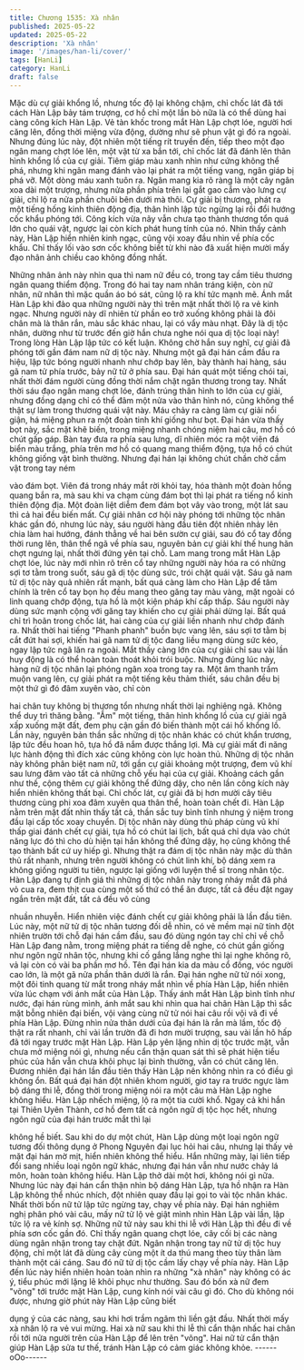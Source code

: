 ```yaml
---
title: Chương 1535: Xà nhân
published: 2025-05-22
updated: 2025-05-22
description: 'Xà nhân'
image: '/images/han-li/cover/'
tags: [HanLi]
category: HanLi
draft: false
---
```


Mặc dù cự giải khổng lồ, nhưng tốc độ lại không chậm, chỉ chốc
lát đã tới cách Hàn Lập bảy tám trượng, cơ hồ chỉ một lần bò nữa
là có thể dùng hai càng công kích Hàn Lập.
Vẻ tàn khốc trong mắt Hàn Lập chợt lóe, người hơi căng lên,
đồng thời miệng vừa động, dường như sẽ phun vật gì đó ra
ngoài.
Nhưng đúng lúc này, đột nhiên một tiếng rít truyền đến, tiếp theo
một đạo ngân mang chợt lóe lên, một vật từ xa bắn tới, chỉ chốc
lát đã đánh lên thân hình khổng lồ của cự giải.
Tiêm giáp màu xanh nhìn như cứng không thể phá, nhưng khi
ngân mang đánh vào lại phát ra một tiếng vang, ngân giáp bị phá
vỡ.
Một dòng máu xanh tuôn ra.
Ngân mang kia rõ ràng là một cây ngân xoa dài một trượng,
nhưng nửa phần phía trên lại gắt gao cắm vào lưng cự giải, chỉ lộ
ra nửa phần chuôi bên dưới mà thôi.
Cự giải bị thương, phát ra một tiếng hống kinh thiên động địa,
thân hình lập tức ngừng lại rồi đổi hướng cốc khẩu phóng tới.
Công kích vừa nãy vẫn chưa tạo thành thương tổn quá lớn cho
quái vật, ngược lại còn kích phát hung tính của nó.
Nhìn thấy cảnh này, Hàn Lập hiển nhiên kinh ngạc, cũng vội xoay
đầu nhìn về phía cốc khẩu.
Chỉ thấy lối vào sơn cốc không biết từ khi nào đã xuất hiện mười
mấy đạo nhân ảnh chiều cao không đồng nhất.

Những nhân ảnh này nhìn qua thì nam nữ đều có, trong tay cầm
tiêu thương ngân quang thiểm động. Trong đó hai tay nam nhân
tráng kiện, còn nữ nhân, nữ nhân thì mặc quần áo bó sát, cũng lộ
ra khí tức mạnh mẽ.
Ánh mắt Hàn Lập khi đảo qua những người này thì trên mặt nhất
thời lộ ra vẻ kinh ngạc.
Nhưng người này dĩ nhiên từ phần eo trở xuống không phải là đôi
chân mà là thân rắn, màu sắc khác nhau, lại có vẩy màu nhạt.
Đây là dị tộc nhân, dường như từ trước đến giờ hắn chưa nghe
nói qua dị tộc loại này!
Trong lòng Hàn Lập lập tức có kết luận.
Không chờ hắn suy nghĩ, cự giải đã phóng tới gần đám nam nữ dị
tộc này.
Nhưng một gã đại hán cầm đầu ra hiệu, lập tức bóng người
nhanh như chớp bay lên, bày thành hai hàng, sáu gã nam tử phía
trước, bảy nữ tử ở phía sau.
Đại hán quát một tiếng chói tai, nhất thời đám người cùng đồng
thời nắm chặt ngân thương trong tay.
Nhất thời sáu đạo ngân mang chợt lóe, đánh trúng thân hình to
lớn của cự giải, nhưng đồng dạng chỉ có thể đâm một nửa vào
thân hình nó, cũng không thể thật sự làm trong thương quái vật
này. Máu chảy ra càng làm cự giải nổi giận, há miệng phun ra một
đoàn tinh khí giống như bọt.
Đại hán vừa thấy bọt này, sắc mặt khẽ biến, trong miệng nhanh
chóng niệm hai câu, mơ hồ có chút gấp gáp. Bàn tay đưa ra phía
sau lưng, dĩ nhiên móc ra một viên đá biển màu trắng, phía trên
mơ hồ có quang mang thiểm động, tựa hồ có chút không giống
vật bình thường.
Nhưng đại hán lại không chút chần chờ cầm vật trong tay ném

vào đám bọt.
Viên đá trong nháy mắt rời khỏi tay, hóa thành một đoàn hồng
quang bắn ra, mà sau khi va chạm cùng đám bọt thì lại phát ra
tiếng nổ kinh thiên động địa.
Một đoàn liệt diễm đem đám bọt vây vào trong, một lát sau thì cả
hai đều biến mất.
Cự giải nhân cơ hội này phóng tới những tộc nhân khác gần đó,
nhưng lúc này, sáu người hàng đầu tiên đột nhiên nhảy lên chia
làm hai hướng, đánh thẳng về hai bên sườn cự giải, sau đó cổ
tay đồng thời rung lên, thân thể ngã về phía sau, nguyên bản cự
giải khí thế hung hãn chợt ngưng lại, nhất thời đứng yên tại chỗ.
Lam mang trong mắt Hàn Lập chợt lóe, lúc này mới nhìn rõ trên
cổ tay những người này hóa ra có những sợi tơ tằm trong suốt,
sáu gã dị tộc dùng sức, trói chặt quái vật.
Sáu gã nam tử dị tộc này quả nhiên rất mạnh, bất quá càng làm
cho Hàn Lập để tâm chính là trên cổ tay bọn họ đều mang theo
găng tay màu vàng, mặt ngoài có linh quang chớp động, tựa hồ là
một kiện pháp khí cấp thấp. Sáu người này dùng sức mạnh cộng
với găng tay khiến cho cự giải phải dừng lại.
Bất quá chỉ trì hoãn trong chốc lát, hai càng của cự giải liền nhanh
như chớp đánh ra.
Nhất thời hai tiếng "Phanh phanh" buồn bực vang lên, sáu sợi tơ
tằm bị cắt đứt hai sợi, khiến hai gã nam tử dị tộc đang liều mạng
dùng sức kéo, ngay lập tức ngã lăn ra ngoài.
Mắt thấy càng lớn của cự giải chỉ sau vài lần huy động là có thể
hoàn toàn thoát khỏi trói buộc.
Nhưng đúng lúc này, hàng nữ dị tộc nhân lại phóng ngân xoa
trong tay ra.
Một âm thanh trầm muộn vang lên, cự giải phát ra một tiếng kêu
thảm thiết, sáu chân đều bị một thứ gì đó đâm xuyên vào, chỉ còn

hai chân tuy không bị thương tổn nhưng nhất thời lại nghiêng
ngả.
Không thể duy trì thăng bằng.
"Ầm" một tiếng, thân hình khổng lồ của cự giải ngã xấp xuống mặt
đất, đem phụ cận gần đó biến thành một cái hố khổng lồ.
Lần này, nguyên bản thần sắc những dị tộc nhân khác có chút
khẩn trương, lập tức đều hoan hô, tựa hồ đã nắm được thắng lợi.
Mà cự giải mất đi năng lực hành động thì đích xác cũng không
còn lực hoàn thủ.
Những dị tộc nhân này không phân biệt nam nữ, tới gần cự giải
khoảng một trượng, đem vũ khí sau lưng đâm vào tất cả những
chỗ yếu hại của cự giải.
Khoảng cách gần như thế, cộng thêm cự giải không thể đứng
dậy, cho nên lần công kích này hiển nhiên không thất bại.
Chỉ chốc lát, cự giải đã bị hơn mười cây tiêu thương cùng phi xoa
đâm xuyên qua thân thể, hoàn toàn chết đi.
Hàn Lập nằm trên mặt đất nhìn thấy tất cả, thần sắc tuy bình tĩnh
nhưng ý niệm trong đầu lại cấp tốc xoay chuyển.
Dị tộc nhân này dùng thủ pháp cùng vũ khí thấp giai đánh chết cự
giải, tựa hồ có chút lai lịch, bất quá chỉ dựa vào chút năng lực đó
thì cho dù hiện tại hắn không thể đứng dậy, họ cũng không thể
tạo thành bất cứ uy hiếp gì.
Nhưng thật ra đám dị tộc nhân này mặc dù thân thủ rất nhanh,
nhưng trên người không có chút linh khí, bộ dáng xem ra không
giống người tu tiên, ngược lại giống với luyện thể sĩ trong nhân
tộc.
Hàn Lập đang tự định giá thì những dị tộc nhân này trong nháy
mắt đã phá vỏ cua ra, đem thịt cua cùng một số thứ có thể ăn
được, tất cả đều đặt ngay ngắn trên mặt đất, tất cả đều vô cùng

nhuần nhuyễn. Hiển nhiên việc đánh chết cự giải không phải là
lần đầu tiên.
Lúc này, một nữ tử dị tộc nhân tương đối dễ nhìn, có vẻ mềm mại
nữ tính đột nhiên trườn tới chỗ đại hán cầm đầu, sau đó dùng
ngón tay chỉ chỉ về chỗ Hàn Lập đang nằm, trong miệng phát ra
tiếng dễ nghe, có chút gần giống như ngôn ngữ nhân tộc, nhưng
khi cố gắng lắng nghe thì lại nghe không rõ, vả lại còn có vài ba
phần mơ hồ.
Tên đại hán kia da màu cổ đồng, vóc người cao lớn, là một gã
nửa phần thân dưới là rắn.
Đại hán nghe nữ tử nói xong, một đôi tinh quang từ mắt trong
nháy mắt nhìn về phía Hàn Lập, hiển nhiên vừa lúc chạm với ánh
mắt của Hàn Lập.
Thấy ánh mắt Hàn Lập bình tĩnh như nước, đại hán rùng mình,
ánh mắt sau khi nhìn qua hai chân Hàn Lập thì sắc mặt bỗng
nhiên đại biến, vội vàng cùng nữ tử nói hai câu rồi vội vã đi về
phía Hàn Lập.
Đừng nhìn nửa thân dưới của đại hán là rắn mà lầm, tốc độ thật
ra rất nhanh, chỉ vài lần trườn đã đi hơn mười trượng, sau vài lần
hô hấp đã tới ngay trước mặt Hàn Lập.
Hàn Lập yên lặng nhìn dị tộc trước mặt, vẫn chưa mở miệng nói
gì, nhưng nếu cẩn thận quan sát thì sẽ phát hiện tiểu phúc của
hắn vẫn chưa khôi phục lại bình thường, vẫn có chút căng lên.
Đương nhiên đại hán lần đầu tiên thấy Hàn Lập nên không nhìn
ra có điều gì không ổn.
Bất quá đại hán đột nhiên khom người, giơ tay ra trước ngực làm
bộ dáng thi lễ, đồng thời trong miệng nói ra một câu mà Hàn Lập
nghe không hiểu.
Hàn Lập nhếch miệng, lộ ra một tia cười khổ.
Ngay cả khi hắn tại Thiên Uyên Thành, cơ hồ đem tất cả ngôn
ngữ dị tộc học hết, nhưng ngôn ngữ của đại hán trước mắt thì lại

không hề biết.
Sau khi do dự một chút, Hàn Lập dùng một loại ngôn ngữ tương
đối thông dụng ở Phong Nguyên đại lục hỏi hai câu, nhưng lại
thấy vẻ mặt đại hán mờ mịt, hiển nhiên không thể hiểu.
Hắn những mày, lại liên tiếp đổi sang nhiều loại ngôn ngữ khác,
nhưng đại hán vẫn như nước chảy lá môn, hoàn toàn không hiểu.
Hàn Lập thở dài một hơi, không nói gì nữa.
Nhưng lúc này đại hán cẩn thận nhìn bộ dáng Hàn Lập, tựa hồ
nhận ra Hàn Lập không thể nhúc nhích, đột nhiên quay đầu lại gọi
to vài tộc nhân khác.
Nhất thời bốn nữ tử lập tức ngừng tay, chạy về phía này.
Đại hán nghiêm nghị phân phó vài câu, mấy nữ tử lộ vẻ giật mình
nhìn Hàn Lập vài lần, lập tức lộ ra vẻ kính sợ.
Những nữ tử này sau khi thi lễ với Hàn Lập thì đều đi về phía sơn
cốc gần đó.
Chỉ thấy ngân quang chợt lóe, cây cối bị các nàng dùng ngân
nhận trong tay chặt đứt.
Ngân nhận trong tay nữ tử dị tộc huy động, chỉ một lát đã dùng
cây cùng một ít da thú mang theo tùy thân làm thành một cái
cáng.
Sau đó nữ tử dị tộc cầm lấy chạy về phía này.
Hàn Lập đến lúc này hiển nhiên hoàn toàn nhìn ra những "xà
nhân" này không có ác ý, tiểu phúc mới lặng lẽ khôi phục như
thường.
Sau đó bốn xà nữ đem "võng" tới trước mặt Hàn Lập, cung kính
nói vài câu gì đó.
Cho dù không nói được, nhưng giờ phút này Hàn Lập cũng biết

dụng ý của các nàng, sau khi hơi trầm ngâm thì liền gật đầu.
Nhất thời mấy xà nhân lộ ra vẻ vui mừng.
Hai xà nữ sau khi thi lễ thì cẩn thận nhấc hai chân rồi tới nửa
người trên của Hàn Lập để lên trên "võng".
Hai nữ tử cẩn thận giúp Hàn Lập sửa tư thế, tránh Hàn Lập có
cảm giác không khỏe.
------oOo------
